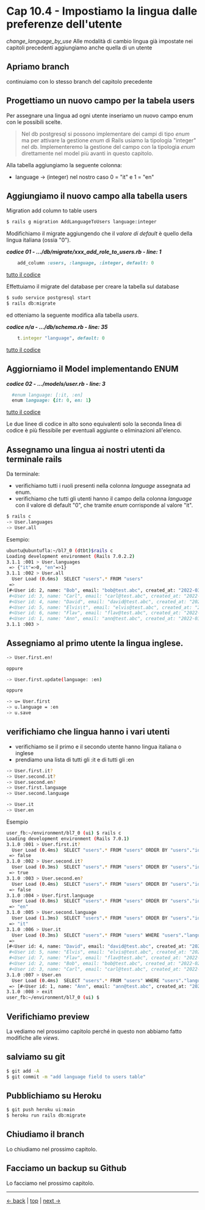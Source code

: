 # <a name="top"></a> Cap 10.4 - Impostiamo la lingua dalle preferenze dell'utente

*change_language_by_use*
Alle modalità di cambio lingua già impostate nei capitoli precedenti aggiungiamo anche quella di un utente



## Apriamo branch

continuiamo con lo stesso branch del capitolo precedente



## Progettiamo un nuovo campo per la tabela users

Per assegnare una lingua ad ogni utente inseriamo un nuovo campo enum con le possibili scelte.

> Nel db postgresql si possono implementare dei campi di tipo *enum* ma per attivare la gestione *enum* di Rails usiamo la tipologia "integer" nel db. 
> Implementeremo la gestione del campo con la tipologia *enum* direttamente nel model più avanti in questo capitolo.

Alla tabella aggiungiamo la seguente colonna:

* language        -> (integer) nel nostro caso 0 = "it" e 1 = "en"



## Aggiungiamo il nuovo campo alla tabella users

Migration add column to table users

```bash
$ rails g migration AddLanguageToUsers language:integer
```

Modifichiamo il migrate aggiungendo che il *valore di default* è quello della lingua italiana (ossia "0").

***codice 01 - .../db/migrate/xxx_add_role_to_users.rb - line: 1***

```ruby
    add_column :users, :language, :integer, default: 0
```

[tutto il codice](https://github.com/flaviobordonidev/leanpubabrandnewcms/blob/master/01-base/10-users_i18n/04_01-xxxx_add_language_to_users.rb)


Effettuiamo il migrate del database per creare la tabella sul database

```bash
$ sudo service postgresql start
$ rails db:migrate
```

ed otteniamo la seguente modifica alla tabella *users*.

***codice n/a - .../db/schema.rb - line: 35***

```ruby
    t.integer "language", default: 0
```

[tutto il codice](https://github.com/flaviobordonidev/leanpubabrandnewcms/blob/master/01-base/10-users_i18n/04_02-db-schema.rb)



## Aggiorniamo il Model implementando ENUM

***codice 02 - .../models/user.rb - line: 3***

```ruby
  #enum language: [:it, :en]
  enum language: {it: 0, en: 1}
```

[tutto il codice](https://github.com/flaviobordonidev/leanpubabrandnewcms/blob/master/01-base/10-users_i18n/04_03-models-user.rb)

Le due linee di codice in alto sono equivalenti solo la seconda linea di codice è più flessibile per eventuali aggiunte o eliminazioni all'elenco.



## Assegnamo una lingua ai nostri utenti da terminale rails

Da terminale: 

- verifichiamo tutti i ruoli presenti nella colonna *language* assegnata ad enum.
- verifichiamo che tutti gli utenti hanno il campo della colonna *language* con il valore di default "0", che tramite *enum* corrisponde al valore "it".


```bash
$ rails c
-> User.languages
-> User.all
```

Esempio:
  
```bash
ubuntu@ubuntufla:~/bl7_0 (dtbt)$rails c
Loading development environment (Rails 7.0.2.2)
3.1.1 :001 > User.languages
 => {"it"=>0, "en"=>1} 
3.1.1 :002 > User.all
  User Load (0.6ms)  SELECT "users".* FROM "users"
 =>                                                
[#<User id: 2, name: "Bob", email: "bob@test.abc", created_at: "2022-03-08 12:45:24.212301000 +0000", updated_at: "2022-03-08 12:45:24.212301000 +0000", language: "it">,
 #<User id: 3, name: "Carl", email: "carl@test.abc", created_at: "2022-03-08 12:45:58.212534000 +0000", updated_at: "2022-03-08 12:45:58.212534000 +0000", language: "it">,
 #<User id: 4, name: "David", email: "david@test.abc", created_at: "2022-03-08 12:46:40.500049000 +0000", updated_at: "2022-03-08 12:46:40.500049000 +0000", language: "it">,
 #<User id: 5, name: "Elvis\t", email: "elvis@test.abc", created_at: "2022-03-08 12:47:20.257733000 +0000", updated_at: "2022-03-08 12:47:20.257733000 +0000", language: "it">,
 #<User id: 6, name: "Flav", email: "flav@test.abc", created_at: "2022-03-08 12:47:51.449597000 +0000", updated_at: "2022-03-10 18:25:27.969738000 +0000", language: "it">,
 #<User id: 1, name: "Ann", email: "ann@test.abc", created_at: "2022-03-07 16:47:37.711835000 +0000", updated_at: "2022-03-10 18:26:20.808193000 +0000", language: "it">] 
3.1.1 :003 > 
```



## Assegniamo al primo utente la lingua inglese.

```bash
-> User.first.en!

oppure

-> User.first.update(language: :en)

oppure

-> u= User.first 
-> u.language = :en 
-> u.save 
```





## verifichiamo che lingua hanno i vari utenti

- verifichiamo se il primo e il secondo utente hanno lingua italiana o inglese
- prendiamo una lista di tutti gli :it e di tutti gli :en

```bash
-> User.first.it?
-> User.second.it?
-> User.second.en?
-> User.first.language
-> User.second.language

-> User.it
-> User.en
```

Esempio

```bash
user_fb:~/environment/bl7_0 (ui) $ rails c
Loading development environment (Rails 7.0.1)
3.1.0 :001 > User.first.it?
  User Load (0.4ms)  SELECT "users".* FROM "users" ORDER BY "users"."id" ASC LIMIT $1  [["LIMIT", 1]]
 => false 
3.1.0 :002 > User.second.it?
  User Load (0.3ms)  SELECT "users".* FROM "users" ORDER BY "users"."id" ASC LIMIT $1 OFFSET $2  [["LIMIT", 1], ["OFFSET", 1]]
 => true 
3.1.0 :003 > User.second.en?
  User Load (0.4ms)  SELECT "users".* FROM "users" ORDER BY "users"."id" ASC LIMIT $1 OFFSET $2  [["LIMIT", 1], ["OFFSET", 1]]
 => false 
3.1.0 :004 > User.first.language
  User Load (0.8ms)  SELECT "users".* FROM "users" ORDER BY "users"."id" ASC LIMIT $1  [["LIMIT", 1]]
 => "en"                                             
3.1.0 :005 > User.second.language
  User Load (1.3ms)  SELECT "users".* FROM "users" ORDER BY "users"."id" ASC LIMIT $1 OFFSET $2  [["LIMIT", 1], ["OFFSET", 1]]
 => "it"                                              
3.1.0 :006 > User.it
  User Load (0.3ms)  SELECT "users".* FROM "users" WHERE "users"."language" = $1  [["language", 0]]
 =>                                                   
[#<User id: 4, name: "David", email: "david@test.abc", created_at: "2022-02-01 16:28:14.397848000 +0000", updated_at: "2022-02-01 16:28:14.397848000 +0000", language: "it">,
 #<User id: 5, name: "Elvis", email: "elvis@test.abc", created_at: "2022-02-01 16:29:06.259332000 +0000", updated_at: "2022-02-01 16:29:06.259332000 +0000", language: "it">,
 #<User id: 7, name: "Flav", email: "flav@test.abc", created_at: "2022-02-01 17:11:04.252571000 +0000", updated_at: "2022-02-01 17:11:04.252571000 +0000", language: "it">,
 #<User id: 2, name: "Bob", email: "bob@test.abc", created_at: "2022-02-01 16:26:18.569214000 +0000", updated_at: "2022-02-03 10:03:36.219345000 +0000", language: "it">,
 #<User id: 3, name: "Carl", email: "carl@test.abc", created_at: "2022-02-01 16:27:25.761382000 +0000", updated_at: "2022-02-04 17:19:10.336174000 +0000", language: "it">] 
3.1.0 :007 > User.en
  User Load (0.4ms)  SELECT "users".* FROM "users" WHERE "users"."language" = $1  [["language", 1]]
 => [#<User id: 1, name: "Ann", email: "ann@test.abc", created_at: "2022-01-30 11:50:16.615885000 +0000", updated_at: "2022-02-07 00:11:26.611473000 +0000", language: "en">] 
3.1.0 :008 > exit
user_fb:~/environment/bl7_0 (ui) $ 
```



## Verifichiamo preview

La vediamo nel prossimo capitolo perché in questo non abbiamo fatto modifiche alle *views*.



## salviamo su git

```bash
$ git add -A
$ git commit -m "add language field to users table"
```



## Pubblichiamo su Heroku

```bash
$ git push heroku ui:main
$ heroku run rails db:migrate
```



## Chiudiamo il branch

Lo chiudiamo nel prossimo capitolo.



## Facciamo un backup su Github

Lo facciamo nel prossimo capitolo.



---

[<- back](https://github.com/flaviobordonidev/leanpubabrandnewcms/blob/master/01-base/10-users_i18n/03_00-browser_tab_title_users_i18n-it.md)
 | [top](#top) |
[next ->](https://github.com/flaviobordonidev/leanpubabrandnewcms/blob/master/01-base/10-users_i18n/05_00-implement_language-it.md)

